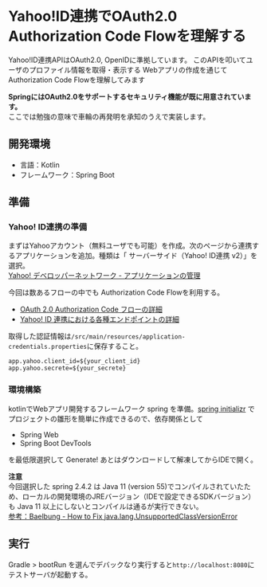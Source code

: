 # Yahoo!ID連携でOAuth2.0 Authorization Code Flowを理解する

Yahoo!ID連携APIはOAuth2.0, OpenIDに準拠しています。
このAPIを叩いてユーザのプロファイル情報を取得・表示する
Webアプリの作成を通じてAuthorization Code Flowを理解してみます

**SpringにはOAuth2.0をサポートするセキュリティ機能が既に用意されています。**  
ここでは勉強の意味で車輪の再発明を承知のうえで実装します。

## 開発環境
- 言語：Kotlin
- フレームワーク：Spring Boot

## 準備 

### Yahoo! ID連携の準備
まずはYahooアカウント（無料ユーザでも可能）を作成。次のページから連携するアプリケーションを追加。種類は「 サーバーサイド（Yahoo! ID連携 v2）」を選択。  
[Yahoo! デベロッパーネットワーク - アプリケーションの管理](https://e.developer.yahoo.co.jp/dashboard/)

今回は数あるフローの中でも Authorization Code Flowを利用する。  
- [OAuth 2.0 Authorization Code フローの詳細](https://developer.yahoo.co.jp/yconnect/v2/authorization_code/)
- [Yahoo! ID 連携における各種エンドポイントの詳細](https://developer.yahoo.co.jp/yconnect/v2/authorization_code/authorization.html)

取得した認証情報は`/src/main/resources/application-credentials.properties`に保存すること。
```:properties
app.yahoo.client_id=${your_client_id}
app.yahoo.secrete=${your_secrete}
```

### 環境構築

kotlinでWebアプリ開発するフレームワーク spring を準備。[spring initializr](https://start.spring.io/) でプロジェクトの雛形を簡単に作成できるので、依存関係として
- Spring Web
- Spring Boot DevTools

を最低限選択して Generate! あとはダウンロードして解凍してからIDEで開く。

**注意**  
今回選択した spring 2.4.2 は Java 11 (version 55)でコンパイルされていたため、ローカルの開発環境のJREバージョン（IDEで設定できるSDKバージョン）
も Java 11 以上にしないとコンパイルは通るが実行できない。  
[参考：Baelbung - How to Fix java.lang.UnsupportedClassVersionError](https://www.baeldung.com/java-lang-unsupportedclassversion)

## 実行

Gradle > bootRun を選んでデバックなり実行すると`http://localhost:8080`にテストサーバが起動する。